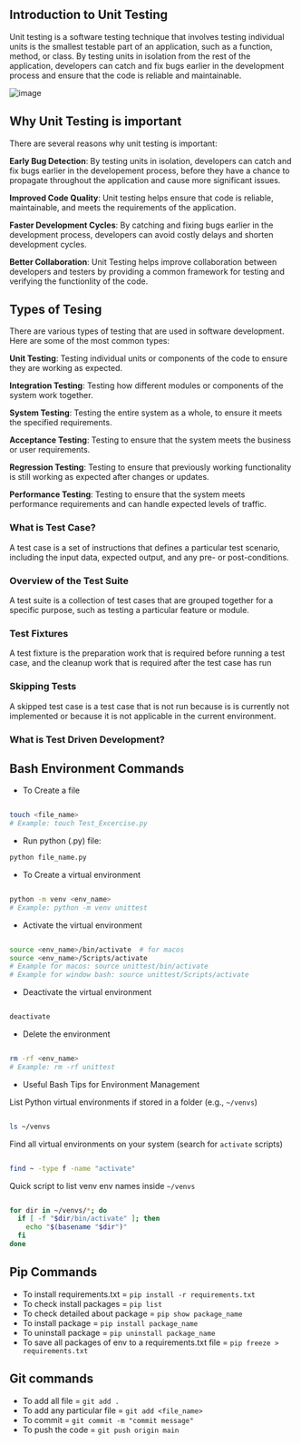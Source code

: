 ## Introduction to Unit Testing

Unit testing is a software testing technique that involves testing individual units is the smallest testable part of an application, such as a function, method, or class. By testing units in isolation from the rest of the application, developers can catch and fix bugs earlier in the development process and ensure that the code is reliable and maintainable.

![image](https://github.com/user-attachments/assets/a244664f-74c2-4682-b211-7dc216dc636d)


## Why Unit Testing is important

There are several reasons why unit testing is important:

**Early Bug Detection**: By testing units in isolation, developers can catch and fix bugs earlier in the developement process, before they have a chance to propagate throughout the application and cause more significant issues.

**Improved Code Quality**: Unit testing helps ensure that code is reliable, maintainable, and meets the requirements of the application.

**Faster Development Cycles**: By catching and fixing bugs earlier in the development process, developers can avoid costly delays and shorten development cycles.

**Better Collaboration**: Unit Testing helps improve collaboration between developers and testers by providing a common framework for testing and verifying the functionlity of the code.


## Types of Tesing

There are various types of testing that are used in software development. Here are some of the most common types:

**Unit Testing**: Testing individual  units or components of the code to ensure they are working as expected.

**Integration Testing**: Testing how different modules or components of the system work together.

**System Testing**: Testing the entire system as a whole, to ensure it meets the specified requirements.

**Acceptance Testing**: Testing to ensure that the system meets the business or user requirements.

**Regression Testing**: Testing to ensure that previously working functionality is still working as expected after changes or updates.

**Performance Testing**: Testing to ensure that the system meets performance requirements and can handle expected levels of traffic.

### What is Test Case?

A test case is a set of instructions that defines a particular test scenario, including the input data, expected output, and any pre- or post-conditions.

### Overview of the Test Suite

A test suite is a collection of test cases that are grouped together for a specific purpose, such as testing a particular feature or module.

### Test Fixtures

A test fixture is the preparation work that is required before running a test case, and the cleanup work that is required after the test case has run


### Skipping Tests

A skipped test case is a test case that is not run because is is currently not implemented or because it is not applicable in the current environment.


### What is Test Driven Development?





## Bash Environment Commands

- To Create a file

```bash

touch <file_name>
# Example: touch Test_Excercise.py
```

- Run python (.py) file:

```bash
python file_name.py

```

- To Create a virtual environment

```bash

python -m venv <env_name>
# Example: python -m venv unittest
```

- Activate the virtual environment

```bash

source <env_name>/bin/activate  # for macos
source <env_name>/Scripts/activate
# Example for macos: source unittest/bin/activate
# Example for window bash: source unittest/Scripts/activate
```
- Deactivate the virtual environment

```bash

deactivate
```

- Delete the environment

```bash

rm -rf <env_name>
# Example: rm -rf unittest
```

- Useful Bash Tips for Environment Management

List Python virtual environments if stored in a folder (e.g., `~/venvs`)

```bash

ls ~/venvs
```

Find all virtual environments on your system (search for `activate` scripts)

```bash

find ~ -type f -name "activate"
```

Quick script to list venv env names inside `~/venvs`

```bash

for dir in ~/venvs/*; do
  if [ -f "$dir/bin/activate" ]; then
    echo "$(basename "$dir")"
  fi
done
```

## Pip Commands

- To install requirements.txt = `pip install -r requirements.txt`
- To check install packages = `pip list`
- To check detailed about package = `pip show package_name`
- To install package = `pip install package_name`
- To uninstall package = `pip uninstall package_name`
- To save all packages of env to a requirements.txt file = `pip freeze > requirements.txt`

## Git commands

- To add all file = `git add .`
- To add any particular file = `git add <file_name>`
- To commit = `git commit -m "commit message"`
- To push the code = `git push origin main`
